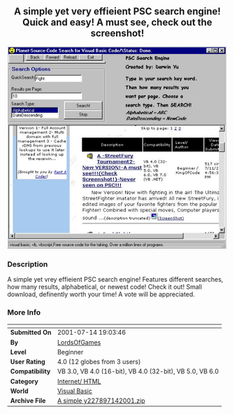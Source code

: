 ﻿<div align="center">

## A simple yet very effieient PSC search engine\! Quick and easy\! A must see, check out the screenshot\!

<img src="PIC20017141913431810.jpg">
</div>

### Description

A simple yet vrey effieient PSC search engine! Features different searches, how many results, alphabetical, or newest code! Check it out! Small download, definently worth your time! A vote will be appreciated.
 
### More Info
 


<span>             |<span>
---                |---
**Submitted On**   |2001-07-14 19:03:46
**By**             |[LordsOfGames](https://github.com/Planet-Source-Code/PSCIndex/blob/master/ByAuthor/lordsofgames.md)
**Level**          |Beginner
**User Rating**    |4.0 (12 globes from 3 users)
**Compatibility**  |VB 3\.0, VB 4\.0 \(16\-bit\), VB 4\.0 \(32\-bit\), VB 5\.0, VB 6\.0
**Category**       |[Internet/ HTML](https://github.com/Planet-Source-Code/PSCIndex/blob/master/ByCategory/internet-html__1-34.md)
**World**          |[Visual Basic](https://github.com/Planet-Source-Code/PSCIndex/blob/master/ByWorld/visual-basic.md)
**Archive File**   |[A simple y227897142001\.zip](https://github.com/Planet-Source-Code/lordsofgames-a-simple-yet-very-effieient-psc-search-engine-quick-and-easy-a-must-see-check__1-25023/archive/master.zip)









